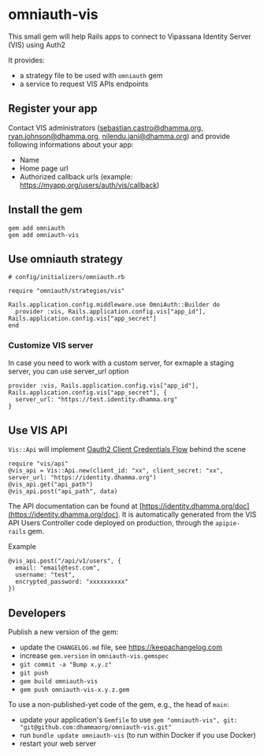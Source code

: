 # omniauth-vis

This small gem will help Rails apps to connect to Vipassana Identity Server (VIS) using Auth2

It provides:
- a strategy file to be used with `omniauth` gem
- a service to request VIS APIs endpoints

## Register your app

Contact VIS administrators (sebastian.castro@dhamma.org, ryan.johnson@dhamma.org, nilendu.jani@dhamma.org) and provide following informations about your app:

- Name
- Home page url
- Authorized callback urls (example: https://myapp.org/users/auth/vis/callback)

## Install the gem

```
gem add omniauth
gem add omniauth-vis
```

## Use omniauth strategy

```
# config/initializers/omniauth.rb

require "omniauth/strategies/vis"

Rails.application.config.middleware.use OmniAuth::Builder do
  provider :vis, Rails.application.config.vis["app_id"], Rails.application.config.vis["app_secret"]
end
```

### Customize VIS server

In case you need to work with a custom server, for exmaple a staging server, you can use server_url option
```
provider :vis, Rails.application.config.vis["app_id"], Rails.application.config.vis["app_secret"], {
  server_url: "https://test.identity.dhamma.org"
}
```

## Use VIS API

`Vis::Api` will implement [Oauth2 Client Credentials Flow](https://auth0.com/docs/get-started/authentication-and-authorization-flow/client-credentials-flow) behind the scene

```
require "vis/api"
@vis_api = Vis::Api.new(client_id: "xx", client_secret: "xx", server_url: "https://identity.dhamma.org")
@vis_api.get("api_path")
@vis_api.post("api_path", data)
```

The API documentation can be found at [https://identity.dhamma.org/doc](https://identity.dhamma.org/doc).
It is automatically generated from the VIS API Users Controller code deployed on production, through the `apipie-rails` gem.

Example

```
@vis_api.post("/api/v1/users", {
  email: "email@test.com",
  username: "test",
  encrypted_password: "xxxxxxxxxx"
})
```
## Developers

Publish a new version of the gem:
* update the `CHANGELOG.md` file, see https://keepachangelog.com
* increase `gem.version` in `omniauth-vis.gemspec`
* `git commit -a "Bump x.y.z"`
* `git push`
* `gem build omniauth-vis`
* `gem push omniauth-vis-x.y.z.gem`

To use a non-published-yet code of the gem, e.g., the head of `main`:
* update your application's `Gemfile` to use `gem "omniauth-vis", git: "git@github.com:dhammaorg/omniauth-vis.git"`
* run `bundle update omniauth-vis` (to run within Docker if you use Docker)
* restart your web server
